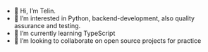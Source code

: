 - 👋 Hi, I’m Telin.
- 👀 I’m interested in Python, backend-development, also quality assurance and testing.
- 🌱 I’m currently learning TypeScript
- 💞️ I’m looking to collaborate on open source projects for practice


<!---
telintelin/telintelin is a ✨ special ✨ repository because its `README.md` (this file) appears on your GitHub profile.
You can click the Preview link to take a look at your changes.
--->
